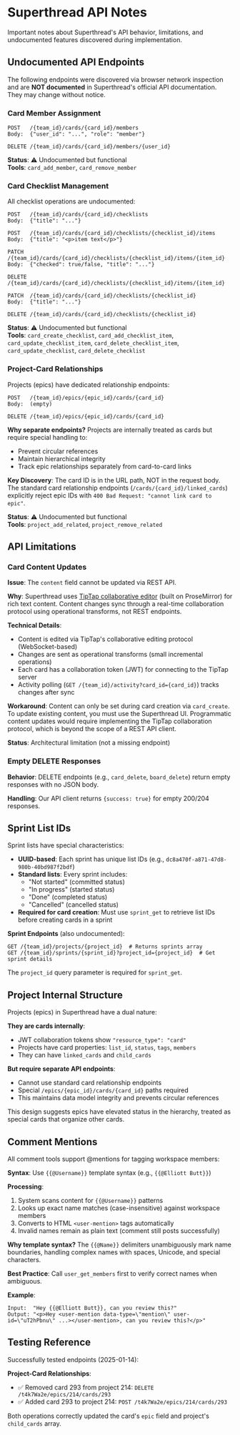 # Superthread API Notes

Important notes about Superthread's API behavior, limitations, and undocumented features discovered during implementation.

## Undocumented API Endpoints

The following endpoints were discovered via browser network inspection and are **NOT documented** in Superthread's official API documentation. They may change without notice.

### Card Member Assignment

```
POST   /{team_id}/cards/{card_id}/members
Body:  {"user_id": "...", "role": "member"}

DELETE /{team_id}/cards/{card_id}/members/{user_id}
```

**Status**: ⚠️ Undocumented but functional  
**Tools**: `card_add_member`, `card_remove_member`

### Card Checklist Management

All checklist operations are undocumented:

```
POST   /{team_id}/cards/{card_id}/checklists
Body:  {"title": "..."}

POST   /{team_id}/cards/{card_id}/checklists/{checklist_id}/items
Body:  {"title": "<p>item text</p>"}

PATCH  /{team_id}/cards/{card_id}/checklists/{checklist_id}/items/{item_id}
Body:  {"checked": true/false, "title": "..."}

DELETE /{team_id}/cards/{card_id}/checklists/{checklist_id}/items/{item_id}

PATCH  /{team_id}/cards/{card_id}/checklists/{checklist_id}
Body:  {"title": "..."}

DELETE /{team_id}/cards/{card_id}/checklists/{checklist_id}
```

**Status**: ⚠️ Undocumented but functional  
**Tools**: `card_create_checklist`, `card_add_checklist_item`, `card_update_checklist_item`, `card_delete_checklist_item`, `card_update_checklist`, `card_delete_checklist`

### Project-Card Relationships

Projects (epics) have dedicated relationship endpoints:

```
POST   /{team_id}/epics/{epic_id}/cards/{card_id}
Body:  (empty)

DELETE /{team_id}/epics/{epic_id}/cards/{card_id}
```

**Why separate endpoints?** Projects are internally treated as cards but require special handling to:
- Prevent circular references
- Maintain hierarchical integrity
- Track epic relationships separately from card-to-card links

**Key Discovery**: The card ID is in the URL path, NOT in the request body. The standard card relationship endpoints (`/cards/{card_id}/linked_cards`) explicitly reject epic IDs with `400 Bad Request: "cannot link card to epic"`.

**Status**: ⚠️ Undocumented but functional  
**Tools**: `project_add_related`, `project_remove_related`

## API Limitations

### Card Content Updates

**Issue**: The `content` field cannot be updated via REST API.

**Why**: Superthread uses [TipTap collaborative editor](https://newsletter.superthread.com/p/how-we-implemented-tiptap-editor) (built on ProseMirror) for rich text content. Content changes sync through a real-time collaboration protocol using operational transforms, not REST endpoints.

**Technical Details**:
- Content is edited via TipTap's collaborative editing protocol (WebSocket-based)
- Changes are sent as operational transforms (small incremental operations)
- Each card has a collaboration token (JWT) for connecting to the TipTap server
- Activity polling (`GET /{team_id}/activity?card_id={card_id}`) tracks changes after sync

**Workaround**: Content can only be set during card creation via `card_create`. To update existing content, you must use the Superthread UI. Programmatic content updates would require implementing the TipTap collaboration protocol, which is beyond the scope of a REST API client.

**Status**: Architectural limitation (not a missing endpoint)

### Empty DELETE Responses

**Behavior**: DELETE endpoints (e.g., `card_delete`, `board_delete`) return empty responses with no JSON body.

**Handling**: Our API client returns `{success: true}` for empty 200/204 responses.

## Sprint List IDs

Sprint lists have special characteristics:

- **UUID-based**: Each sprint has unique list IDs (e.g., `dc8a470f-a871-47d8-980b-40bd987f2bdf`)
- **Standard lists**: Every sprint includes:
  - "Not started" (committed status)
  - "In progress" (started status)
  - "Done" (completed status)
  - "Cancelled" (cancelled status)
- **Required for card creation**: Must use `sprint_get` to retrieve list IDs before creating cards in a sprint

**Sprint Endpoints** (also undocumented):
```
GET /{team_id}/projects/{project_id}  # Returns sprints array
GET /{team_id}/sprints/{sprint_id}?project_id={project_id}  # Get sprint details
```

The `project_id` query parameter is required for `sprint_get`.

## Project Internal Structure

Projects (epics) in Superthread have a dual nature:

**They are cards internally**:
- JWT collaboration tokens show `"resource_type": "card"`
- Projects have card properties: `list_id`, `status`, `tags`, `members`
- They can have `linked_cards` and `child_cards`

**But require separate API endpoints**:
- Cannot use standard card relationship endpoints
- Special `/epics/{epic_id}/cards/{card_id}` paths required
- This maintains data model integrity and prevents circular references

This design suggests epics have elevated status in the hierarchy, treated as special cards that organize other cards.

## Comment Mentions

All comment tools support @mentions for tagging workspace members:

**Syntax**: Use `{{@Username}}` template syntax (e.g., `{{@Elliott Butt}}`)

**Processing**:
1. System scans content for `{{@Username}}` patterns
2. Looks up exact name matches (case-insensitive) against workspace members
3. Converts to HTML `<user-mention>` tags automatically
4. Invalid names remain as plain text (comment still posts successfully)

**Why template syntax?** The `{{@Name}}` delimiters unambiguously mark name boundaries, handling complex names with spaces, Unicode, and special characters.

**Best Practice**: Call `user_get_members` first to verify correct names when ambiguous.

**Example**:
```
Input:  "Hey {{@Elliott Butt}}, can you review this?"
Output: "<p>Hey <user-mention data-type=\"mention\" user-id=\"uT2hPbnu\" ...></user-mention>, can you review this?</p>"
```

## Testing Reference

Successfully tested endpoints (2025-01-14):

**Project-Card Relationships**:
- ✅ Removed card 293 from project 214: `DELETE /t4k7Wa2e/epics/214/cards/293`
- ✅ Added card 293 to project 214: `POST /t4k7Wa2e/epics/214/cards/293`

Both operations correctly updated the card's `epic` field and project's `child_cards` array.

